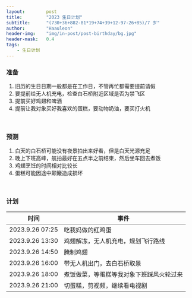 ```yaml
---
layout:        post
title:         "2023 生日计划"
subtitle:      "(730+36+882-81*19+74+39+12-97-26+85)/7 岁"
author:        "Haauleon"
header-img:    "img/in-post/post-birthday/bg.jpg"
header-mask:   0.4
tags:
    - 生日计划
---
```



### 准备
1. 旧历的生日日期一般都是在工作日，不管再忙都需要提前请假          
2. 要提前给无人机充电，检查白石桥附近区域是否为禁飞区     
3. 提前买好鸡翅和啤酒      
4. 提前让我对象买好我喜欢的蛋糕，要动物奶油，要买打火机       


<br>


### 预测
1. 白天的白石桥可能没有夜景拍出来好看，但是白天光源充足      
2. 晚上下班高峰，航拍最好在五点半之前结束，然后坐车回去煮饭            
3. 鸡翅烹饪的时间相对比较长          
4. 蛋糕可能因途中颠簸造成损坏             


<br>


### 计划

|时间|事件|
|----|----|
|2023.9.26 07:25|吃我妈做的红鸡蛋|
|2023.9.26 13:30|鸡翅解冻，无人机充电，规划飞行路线|
|2023.9.26 14:50|腌制鸡翅|
|2023.9.26 16:00|带无人机出门，去白石桥取景|
|2023.9.26 18:00|煮饭做菜，等蛋糕等我对象下班踩风火轮过来|
|2023.9.26 21:00|切蛋糕，剪视频，继续看电视剧|